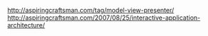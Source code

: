 http://aspiringcraftsman.com/tag/model-view-presenter/
http://aspiringcraftsman.com/2007/08/25/interactive-application-architecture/

